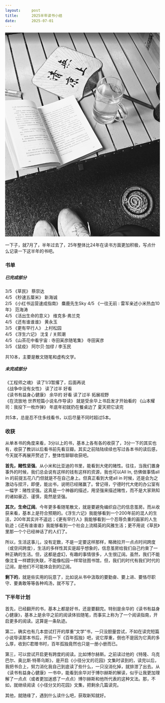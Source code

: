 ```yaml
---
layout:     post
title:      2025半年读书小结
date:       2025-07-01
---
```

![S03E03](/images/202507/books.jpg)


一下子，就7月了，半年过去了，25年整体比24年在读书方面更加积极，写点什么记录一下这半年的书吧。

### 书单  

##### 已完成部分  
3/5 《草民》 蔡崇达  
4/5 《秒速五厘米》 新海诚  
2/5 《小红书运营速成指南》  麋鹿先生Sky
4/5 《一往无前 : 雷军亲述小米热血10年》 范海涛  
4/5 《活出生命的意义》  维克多·弗兰克  
4/5 《还有谁谁谁》 黄永玉  
3/5 《更有早行人》 上村松园  
4/5 《浮生六记》 沈复 / 关熙潮  
4/5 《山茶花中看宇宙 : 寺田寅彦随笔集》 寺田寅彦  
3/5 《鼠疫》 阿尔贝·加缪 / 李玉民

共10本，主要是散文随笔和虚构文学。

##### 未完成部分  
《工程师之魂》 读了1/3暂撂了，后面再说  
《战争中没有女性》 读了过半 好看  
《读书有益身心健康》 余华的 好看 读了过半 拓展视野  
《在流放地 世界短篇小说名作导读》 就是受余华上书启发才开始看的
《山本耀司：我投下一枚炸弹》 年底年初就扔在餐桌边了 夏天把它读完  

共5本，总是忍不住多线看书，以后尽量不同时超过5本。

### 收获

从单本书的角度来看，3分以上的书，基本上各有各的收获了，3分一下的其实也有，收获了教训以后看书前先看豆瓣。其实之前陆陆续续也写过各本书的读后感，今天就不再展开赘述了，整体性聊聊收获吧。  

**首先，赌性坚强**。从小米和比亚迪的书里，能看到大佬的赌性。往往，当我们置身事外的时候，我们总会说有这样的钱有这样的资源，我也可以All In, 仿佛做事情all in 的前提五花八门但就是不在自己身上。但真正看到大佬all in 时候，还是会为之激动与捏汗，即便，能出书，说明已经赌赢了。曾记得，宁德时代大佬的办公室有一幅字：赌性坚强。这真是一个神器的描述，用坚强来描述赌性，而不是大家熟知的诸如豪迈、谨慎，竟然是坚强。

**其次，生命辽阔**。今年更多看随笔散文，就是要避免编织自己的信息茧房。而从收获来看，基本上是符合预期的。《浮生六记》我能够看到一个200年前的混人的生活，200年其实并不遥远；《更有早行人》我能够看到一个忍辱负重的画家的人生轨迹；《还有谁谁谁》我能够看到一个社会上流精英的风雅生活；更不用说《草民》里那一个个已经神话了的人们了。

所以，生活这事儿，没有定数，不是一定要这样那样，略微拉开一点点时间跨度（或空间跨度），生活的多样性其实是超乎想象的，信息茧房给我们自己约束了一种正确的生活。但，这都是虚幻，有趣的事情很多，人生很辽阔。虽然，我们不能像沈复一样嫖到失联，不能像松园一样常驻图书馆，但，我们的时代有我们时代的辽阔，是他们不可能体会到的辽阔。

**剩下的**，就是些实用的玩意了，比如说从书中汲取的要勤奋、要上进、要恪尽职守、要勇敢等等各种鸡汤，就不写了。

### 下半年计划

首先，已经翻开的书，基本上都是好书，还是要翻完。特别是余华的《读书有益身心健康》，基本上是余华之前的阅读体验随笔，而事实上称为了一个阅读指南，开启更多的阅读。这算是一条轨迹。

第二，确实也有几本尝试打开的厚重“文学”书，一只没胆量尝试，不如在读完短篇小说导读那本书后，开启一下《百年孤独》吧，说它厚重，倒也不是因为它真的多么厚，收到C君赠书时，百年孤独竟然也只是一册小册而已。

第三，可以尝试开启更有跨度的阅读。比如博尔赫斯。之前读过他的《特隆、乌克巴尔、奥比斯·特蒂乌斯》，是开启《小径分叉的花园》文集时读到的，读完以后，我把书合上，努力消化我自己到底读了些什么，一只没消化掉，就排泄了出去。从《读书有益身心健康》一书中，能看到余华对于博尔赫斯的解读，似乎让我更加理解了一点点（或者更加迷惑了一点点）博尔赫斯和他所代表的这种文法。那，不如，就继续阅读《小径分叉的花园》文集，把剩余几篇读完。

其他，就随缘了，遇到什么读什么吧，获取新知就好。
